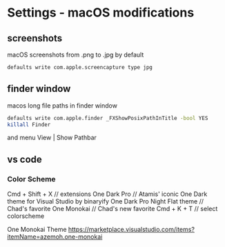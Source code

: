 # Settings - macOS modifications

## screenshots

macOS screenshots from .png to .jpg by default

```sh
defaults write com.apple.screencapture type jpg
```

## finder window

macos long file paths in finder window

```sh
defaults write com.apple.finder _FXShowPosixPathInTitle -bool YES
killall Finder
```

and menu View | Show Pathbar

## vs code


### Color Scheme

Cmd + Shift + X   // extensions
  One Dark Pro    // Atamis' iconic One Dark theme for Visual Studio by binaryify
  One Dark Pro Night Flat theme  // Chad's favorite
  One Monokai     // Chad's new favorite
Cmd + K + T       // select colorscheme


One Monokai Theme
https://marketplace.visualstudio.com/items?itemName=azemoh.one-monokai

